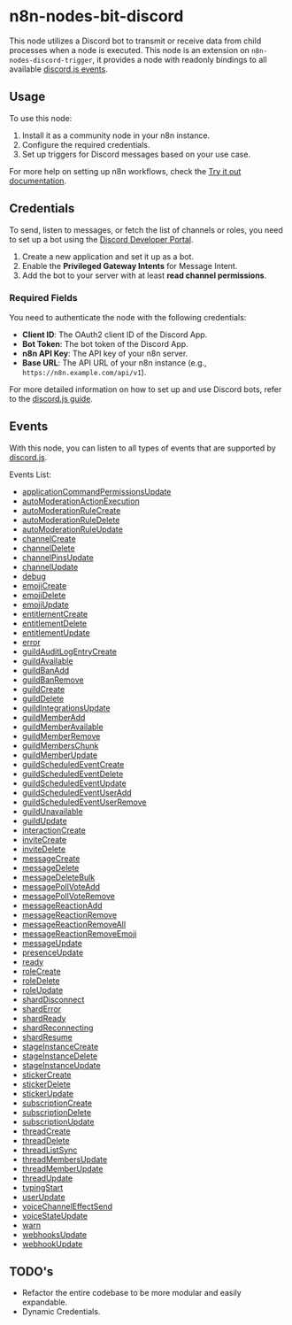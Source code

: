 # n8n-nodes-bit-discord

This node utilizes a Discord bot to transmit or receive data from child processes when a node is executed. This node is an extension on `n8n-nodes-discord-trigger`, it provides a node with readonly bindings to all available [discord.js events](https://discord.js.org/docs/packages/discord.js/14.17.3/Client:Class).


## Usage

To use this node:
1. Install it as a community node in your n8n instance.
2. Configure the required credentials.
3. Set up triggers for Discord messages based on your use case.

For more help on setting up n8n workflows, check the [Try it out documentation](https://docs.n8n.io/try-it-out/).

## Credentials
To send, listen to messages, or fetch the list of channels or roles, you need to set up a bot using the [Discord Developer Portal](https://discord.com/developers/applications).

1. Create a new application and set it up as a bot.
2. Enable the **Privileged Gateway Intents** for Message Intent.
3. Add the bot to your server with at least **read channel permissions**.

### Required Fields
You need to authenticate the node with the following credentials:
- **Client ID**: The OAuth2 client ID of the Discord App.
- **Bot Token**: The bot token of the Discord App.
- **n8n API Key**: The API key of your n8n server.
- **Base URL**: The API URL of your n8n instance (e.g., `https://n8n.example.com/api/v1`).

For more detailed information on how to set up and use Discord bots, refer to the [discord.js guide](https://discordjs.guide/).

## Events
With this node, you can listen to all types of events that are supported by [discord.js](https://discord.js.org/docs/packages/discord.js/14.17.3/Client:Class).

Events List:
* [applicationCommandPermissionsUpdate](https://discord.js.org/docs/packages/discord.js/14.17.3/Client:Class#applicationCommandPermissionsUpdate)
* [autoModerationActionExecution](https://discord.js.org/docs/packages/discord.js/14.17.3/Client:Class#autoModerationActionExecution)
* [autoModerationRuleCreate](https://discord.js.org/docs/packages/discord.js/14.17.3/Client:Class#autoModerationRuleCreate)
* [autoModerationRuleDelete](https://discord.js.org/docs/packages/discord.js/14.17.3/Client:Class#autoModerationRuleDelete)
* [autoModerationRuleUpdate](https://discord.js.org/docs/packages/discord.js/14.17.3/Client:Class#autoModerationRuleUpdate)
* [channelCreate](https://discord.js.org/docs/packages/discord.js/14.17.3/Client:Class#channelCreate)
* [channelDelete](https://discord.js.org/docs/packages/discord.js/14.17.3/Client:Class#channelDelete)
* [channelPinsUpdate](https://discord.js.org/docs/packages/discord.js/14.17.3/Client:Class#channelPinsUpdate)
* [channelUpdate](https://discord.js.org/docs/packages/discord.js/14.17.3/Client:Class#channelUpdate)
* [debug](https://discord.js.org/docs/packages/discord.js/14.17.3/Client:Class#debug)
* [emojiCreate](https://discord.js.org/docs/packages/discord.js/14.17.3/Client:Class#emojiCreate)
* [emojiDelete](https://discord.js.org/docs/packages/discord.js/14.17.3/Client:Class#emojiDelete)
* [emojiUpdate](https://discord.js.org/docs/packages/discord.js/14.17.3/Client:Class#emojiUpdate)
* [entitlementCreate](https://discord.js.org/docs/packages/discord.js/14.17.3/Client:Class#entitlementCreate)
* [entitlementDelete](https://discord.js.org/docs/packages/discord.js/14.17.3/Client:Class#entitlementDelete)
* [entitlementUpdate](https://discord.js.org/docs/packages/discord.js/14.17.3/Client:Class#entitlementUpdate)
* [error](https://discord.js.org/docs/packages/discord.js/14.17.3/Client:Class#error)
* [guildAuditLogEntryCreate](https://discord.js.org/docs/packages/discord.js/14.17.3/Client:Class#guildAuditLogEntryCreate)
* [guildAvailable](https://discord.js.org/docs/packages/discord.js/14.17.3/Client:Class#guildAvailable)
* [guildBanAdd](https://discord.js.org/docs/packages/discord.js/14.17.3/Client:Class#guildBanAdd)
* [guildBanRemove](https://discord.js.org/docs/packages/discord.js/14.17.3/Client:Class#guildBanRemove)
* [guildCreate](https://discord.js.org/docs/packages/discord.js/14.17.3/Client:Class#guildCreate)
* [guildDelete](https://discord.js.org/docs/packages/discord.js/14.17.3/Client:Class#guildDelete)
* [guildIntegrationsUpdate](https://discord.js.org/docs/packages/discord.js/14.17.3/Client:Class#guildIntegrationsUpdate)
* [guildMemberAdd](https://discord.js.org/docs/packages/discord.js/14.17.3/Client:Class#guildMemberAdd)
* [guildMemberAvailable](https://discord.js.org/docs/packages/discord.js/14.17.3/Client:Class#guildMemberAvailable)
* [guildMemberRemove](https://discord.js.org/docs/packages/discord.js/14.17.3/Client:Class#guildMemberRemove)
* [guildMembersChunk](https://discord.js.org/docs/packages/discord.js/14.17.3/Client:Class#guildMembersChunk)
* [guildMemberUpdate](https://discord.js.org/docs/packages/discord.js/14.17.3/Client:Class#guildMemberUpdate)
* [guildScheduledEventCreate](https://discord.js.org/docs/packages/discord.js/14.17.3/Client:Class#guildScheduledEventCreate)
* [guildScheduledEventDelete](https://discord.js.org/docs/packages/discord.js/14.17.3/Client:Class#guildScheduledEventDelete)
* [guildScheduledEventUpdate](https://discord.js.org/docs/packages/discord.js/14.17.3/Client:Class#guildScheduledEventUpdate)
* [guildScheduledEventUserAdd](https://discord.js.org/docs/packages/discord.js/14.17.3/Client:Class#guildScheduledEventUserAdd)
* [guildScheduledEventUserRemove](https://discord.js.org/docs/packages/discord.js/14.17.3/Client:Class#guildScheduledEventUserRemove)
* [guildUnavailable](https://discord.js.org/docs/packages/discord.js/14.17.3/Client:Class#guildUnavailable)
* [guildUpdate](https://discord.js.org/docs/packages/discord.js/14.17.3/Client:Class#guildUpdate)
* [interactionCreate](https://discord.js.org/docs/packages/discord.js/14.17.3/Client:Class#interactionCreate)
* [inviteCreate](https://discord.js.org/docs/packages/discord.js/14.17.3/Client:Class#inviteCreate)
* [inviteDelete](https://discord.js.org/docs/packages/discord.js/14.17.3/Client:Class#inviteDelete)
* [messageCreate](https://discord.js.org/docs/packages/discord.js/14.17.3/Client:Class#messageCreate)
* [messageDelete](https://discord.js.org/docs/packages/discord.js/14.17.3/Client:Class#messageDelete)
* [messageDeleteBulk](https://discord.js.org/docs/packages/discord.js/14.17.3/Client:Class#messageDeleteBulk)
* [messagePollVoteAdd](https://discord.js.org/docs/packages/discord.js/14.17.3/Client:Class#messagePollVoteAdd)
* [messagePollVoteRemove](https://discord.js.org/docs/packages/discord.js/14.17.3/Client:Class#messagePollVoteRemove)
* [messageReactionAdd](https://discord.js.org/docs/packages/discord.js/14.17.3/Client:Class#messageReactionAdd)
* [messageReactionRemove](https://discord.js.org/docs/packages/discord.js/14.17.3/Client:Class#messageReactionRemove)
* [messageReactionRemoveAll](https://discord.js.org/docs/packages/discord.js/14.17.3/Client:Class#messageReactionRemoveAll)
* [messageReactionRemoveEmoji](https://discord.js.org/docs/packages/discord.js/14.17.3/Client:Class#messageReactionRemoveEmoji)
* [messageUpdate](https://discord.js.org/docs/packages/discord.js/14.17.3/Client:Class#messageUpdate)
* [presenceUpdate](https://discord.js.org/docs/packages/discord.js/14.17.3/Client:Class#presenceUpdate)
* [ready](https://discord.js.org/docs/packages/discord.js/14.17.3/Client:Class#ready)
* [roleCreate](https://discord.js.org/docs/packages/discord.js/14.17.3/Client:Class#roleCreate)
* [roleDelete](https://discord.js.org/docs/packages/discord.js/14.17.3/Client:Class#roleDelete)
* [roleUpdate](https://discord.js.org/docs/packages/discord.js/14.17.3/Client:Class#roleUpdate)
* [shardDisconnect](https://discord.js.org/docs/packages/discord.js/14.17.3/Client:Class#shardDisconnect)
* [shardError](https://discord.js.org/docs/packages/discord.js/14.17.3/Client:Class#shardError)
* [shardReady](https://discord.js.org/docs/packages/discord.js/14.17.3/Client:Class#shardReady)
* [shardReconnecting](https://discord.js.org/docs/packages/discord.js/14.17.3/Client:Class#shardReconnecting)
* [shardResume](https://discord.js.org/docs/packages/discord.js/14.17.3/Client:Class#shardResume)
* [stageInstanceCreate](https://discord.js.org/docs/packages/discord.js/14.17.3/Client:Class#stageInstanceCreate)
* [stageInstanceDelete](https://discord.js.org/docs/packages/discord.js/14.17.3/Client:Class#stageInstanceDelete)
* [stageInstanceUpdate](https://discord.js.org/docs/packages/discord.js/14.17.3/Client:Class#stageInstanceUpdate)
* [stickerCreate](https://discord.js.org/docs/packages/discord.js/14.17.3/Client:Class#stickerCreate)
* [stickerDelete](https://discord.js.org/docs/packages/discord.js/14.17.3/Client:Class#stickerDelete)
* [stickerUpdate](https://discord.js.org/docs/packages/discord.js/14.17.3/Client:Class#stickerUpdate)
* [subscriptionCreate](https://discord.js.org/docs/packages/discord.js/14.17.3/Client:Class#subscriptionCreate)
* [subscriptionDelete](https://discord.js.org/docs/packages/discord.js/14.17.3/Client:Class#subscriptionDelete)
* [subscriptionUpdate](https://discord.js.org/docs/packages/discord.js/14.17.3/Client:Class#subscriptionUpdate)
* [threadCreate](https://discord.js.org/docs/packages/discord.js/14.17.3/Client:Class#threadCreate)
* [threadDelete](https://discord.js.org/docs/packages/discord.js/14.17.3/Client:Class#threadDelete)
* [threadListSync](https://discord.js.org/docs/packages/discord.js/14.17.3/Client:Class#threadListSync)
* [threadMembersUpdate](https://discord.js.org/docs/packages/discord.js/14.17.3/Client:Class#threadMembersUpdate)
* [threadMemberUpdate](https://discord.js.org/docs/packages/discord.js/14.17.3/Client:Class#threadMemberUpdate)
* [threadUpdate](https://discord.js.org/docs/packages/discord.js/14.17.3/Client:Class#threadUpdate)
* [typingStart](https://discord.js.org/docs/packages/discord.js/14.17.3/Client:Class#typingStart)
* [userUpdate](https://discord.js.org/docs/packages/discord.js/14.17.3/Client:Class#userUpdate)
* [voiceChannelEffectSend](https://discord.js.org/docs/packages/discord.js/14.17.3/Client:Class#voiceChannelEffectSend)
* [voiceStateUpdate](https://discord.js.org/docs/packages/discord.js/14.17.3/Client:Class#voiceStateUpdate)
* [warn](https://discord.js.org/docs/packages/discord.js/14.17.3/Client:Class#warn)
* [webhooksUpdate](https://discord.js.org/docs/packages/discord.js/14.17.3/Client:Class#webhooksUpdate)
* [webhookUpdate](https://discord.js.org/docs/packages/discord.js/14.17.3/Client:Class#webhookUpdate)

## TODO's
* Refactor the entire codebase to be more modular and easily expandable.
* Dynamic Credentials.
 